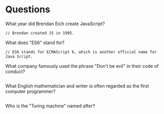 # Questions

What year did Brendan Eich create JavaScript?

```
// Brendan created JS in 1995.
```

What does "ES6" stand for?

```
// ES6 stands for ECMAScript 6, which is another official name for Java Script.
```

What company famously used the phrase "Don't be evil" in their code of conduct?

```

```

What English mathematician and writer is often regarded as the first computer programmer?

```

```

Who is the "Turing machine" named after?

```

```
